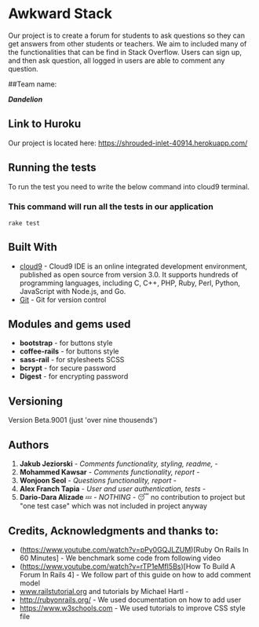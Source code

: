 
# Awkward Stack

Our project is to create a forum for students to ask questions so they can get answers from other students or teachers.
We aim to included many of the functionalities that can be find in Stack Overflow.
Users can sign up, and then ask question, all logged in users are able to comment any question.

##Team name:

**_Dandelion_**


## Link to Huroku 

Our project is located here: https://shrouded-inlet-40914.herokuapp.com/

## Running the tests

To run the test you need to write the below command into cloud9 terminal.

### This command will run all the tests in our application

```
rake test
```

## Built With

* [cloud9](http://cloud9.gg) - Cloud9 IDE is an online integrated development environment, published as open source from version 3.0. It supports hundreds of programming languages, including C, C++, PHP, Ruby, Perl, Python, JavaScript with Node.js, and Go.
* [Git](https://github.kcl.ac.uk/) - Git for version control

## Modules and gems used
* **bootstrap** - for buttons style
* **coffee-rails** - for buttons style
* **sass-rail** -  for stylesheets SCSS
* **bcrypt** - for secure password
* **Digest** - for encrypting password

## Versioning

Version Beta.9001 (just 'over nine thousends')

## Authors

1. **Jakub Jeziorski** - *Comments functionality, styling, readme,* - 
2. **Mohammed Kawsar** - *Comments functionality, report* - 
3. **Wonjoon Seol** - *Questions functionality, report* - 
4. **Alex Franch Tapia** - *User and user authentication, tests* - 
5. **Dario-Dara Alizade** :zzz: - *NOTHING* - :sleeping: no contribution to project but "one test case" which was not included in project anyway

## Credits, Acknowledgments and thanks to:

- (https://www.youtube.com/watch?v=pPy0GQJLZUM)[Ruby On Rails In 60 Minutes] - We benchmark some code from following video
- (https://www.youtube.com/watch?v=rTP1eMfI5Bs)[How To Build A Forum In Rails 4] - We follow part of this guide on how to add comment model
- www.railstutorial.org and tutorials by Michael Hartl - 
- http://rubyonrails.org/ - We used documentation on how to add user
- https://www.w3schools.com - We used tutorials to improve CSS style file
